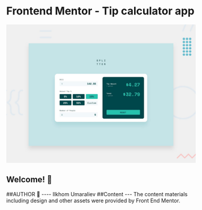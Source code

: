 # Frontend Mentor - Tip calculator app

![Design preview for the Tip calculator app coding challenge](./design/desktop-preview.jpg)

## Welcome! 👋

##AUTHOR 🧠 ---- Ilkhom Umaraliev
##Content --- The content materials including design and other assets were provided by Front End Mentor.

